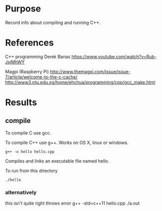 # Purpose
Record info about compiling and running C++.

# References
C++ programming
Derek Banas
https://www.youtube.com/watch?v=Rub-JsjMhWY

Magpi (Raspberry Pi)
<http://www.themagpi.com/issue/issue-7/article/welcome-to-the-c-cache/>
<http://www3.ntu.edu.sg/home/ehchua/programming/cpp/gcc_make.html>

# Results

## compile
To compile C use gcc.

To compile C++ use g++.
Works on OS X, linux or windows.

    g++ -o hello hello.cpp

Compiles and links an executable file named hello.

To run from this directory

    ./hello

### alternatively
this isn't quite right throws error
    g++ -std=c++11 hello.cpp
    ./a.out


